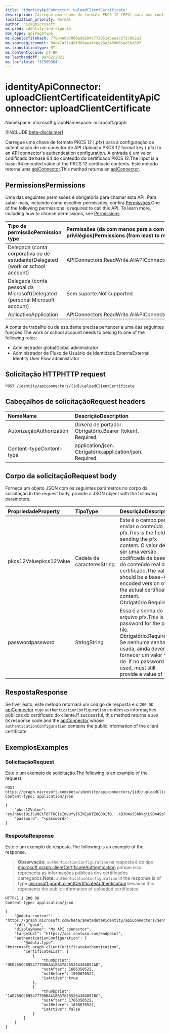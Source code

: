 ```yaml
---
title: 'identityApiConnector: uploadClientCertificate'
description: Carregue uma chave de formato PKCS 12 (PFX) para uma configuração de autenticação de conectores de API.
localization_priority: Normal
author: nickgmicrosoft
ms.prod: identity-and-sign-in
doc_type: apiPageType
ms.openlocfilehash: 779b4e6d7800ad9284c77295145ea1c5f27d82a3
ms.sourcegitcommit: 08d47a31c48fd69ae4fcee26e34fdd65ad1ba69f
ms.translationtype: MT
ms.contentlocale: pt-BR
ms.lasthandoff: 04/02/2021
ms.locfileid: "51509364"
---
```

# <a name="identityapiconnector-uploadclientcertificate"></a><span data-ttu-id="7894e-103">identityApiConnector: uploadClientCertificate</span><span class="sxs-lookup"><span data-stu-id="7894e-103">identityApiConnector: uploadClientCertificate</span></span>

<span data-ttu-id="7894e-104">Namespace: microsoft.graph</span><span class="sxs-lookup"><span data-stu-id="7894e-104">Namespace: microsoft.graph</span></span>

[!INCLUDE [beta-disclaimer](../../includes/beta-disclaimer.md)]

<span data-ttu-id="7894e-105">Carregue uma chave de formato PKCS 12 (.pfx) para a configuração de autenticação de um conector de API.</span><span class="sxs-lookup"><span data-stu-id="7894e-105">Upload a PKCS 12 format key (.pfx) to an API connector's authentication configuration.</span></span> <span data-ttu-id="7894e-106">A entrada é um valor codificado de base 64 do conteúdo do certificado PKCS 12.</span><span class="sxs-lookup"><span data-stu-id="7894e-106">The input is a base-64 encoded value of the PKCS 12 certificate contents.</span></span> <span data-ttu-id="7894e-107">Este método retorna uma [apiConnector](../resources/identityApiConnector.md).</span><span class="sxs-lookup"><span data-stu-id="7894e-107">This method returns an [apiConnector](../resources/identityApiConnector.md).</span></span>

## <a name="permissions"></a><span data-ttu-id="7894e-108">Permissions</span><span class="sxs-lookup"><span data-stu-id="7894e-108">Permissions</span></span>

<span data-ttu-id="7894e-p102">Uma das seguintes permissões é obrigatória para chamar esta API. Para saber mais, incluindo como escolher permissões, confira [Permissões](/graph/permissions-reference).</span><span class="sxs-lookup"><span data-stu-id="7894e-p102">One of the following permissions is required to call this API. To learn more, including how to choose permissions, see [Permissions](/graph/permissions-reference).</span></span>

| <span data-ttu-id="7894e-111">Tipo de permissão</span><span class="sxs-lookup"><span data-stu-id="7894e-111">Permission type</span></span>                        | <span data-ttu-id="7894e-112">Permissões (da com menos para a com mais privilégios)</span><span class="sxs-lookup"><span data-stu-id="7894e-112">Permissions (from least to most privileged)</span></span> |
| :------------------------------------- | :------------------------------------------ |
| <span data-ttu-id="7894e-113">Delegada (conta corporativa ou de estudante)</span><span class="sxs-lookup"><span data-stu-id="7894e-113">Delegated (work or school account)</span></span>     | <span data-ttu-id="7894e-114">APIConnectors.ReadWrite.All</span><span class="sxs-lookup"><span data-stu-id="7894e-114">APIConnectors.ReadWrite.All</span></span> |
| <span data-ttu-id="7894e-115">Delegada (conta pessoal da Microsoft)</span><span class="sxs-lookup"><span data-stu-id="7894e-115">Delegated (personal Microsoft account)</span></span> | <span data-ttu-id="7894e-116">Sem suporte.</span><span class="sxs-lookup"><span data-stu-id="7894e-116">Not supported.</span></span>  |
| <span data-ttu-id="7894e-117">Aplicativo</span><span class="sxs-lookup"><span data-stu-id="7894e-117">Application</span></span>                            | <span data-ttu-id="7894e-118">APIConnectors.ReadWrite.All</span><span class="sxs-lookup"><span data-stu-id="7894e-118">APIConnectors.ReadWrite.All</span></span> |

<span data-ttu-id="7894e-119">A conta de trabalho ou de estudante precisa pertencer a uma das seguintes funções:</span><span class="sxs-lookup"><span data-stu-id="7894e-119">The work or school account needs to belong to one of the following roles:</span></span>

* <span data-ttu-id="7894e-120">Administrador global</span><span class="sxs-lookup"><span data-stu-id="7894e-120">Global administrator</span></span>
* <span data-ttu-id="7894e-121">Administrador de Fluxo de Usuário de Identidade Externa</span><span class="sxs-lookup"><span data-stu-id="7894e-121">External Identity User Flow administrator</span></span>

## <a name="http-request"></a><span data-ttu-id="7894e-122">Solicitação HTTP</span><span class="sxs-lookup"><span data-stu-id="7894e-122">HTTP request</span></span>

<!-- { "blockType": "ignored" } -->

```http
POST /identity/apiconnectors/{id}/uploadClientCertificate
```

## <a name="request-headers"></a><span data-ttu-id="7894e-123">Cabeçalhos de solicitação</span><span class="sxs-lookup"><span data-stu-id="7894e-123">Request headers</span></span>

| <span data-ttu-id="7894e-124">Nome</span><span class="sxs-lookup"><span data-stu-id="7894e-124">Name</span></span>          | <span data-ttu-id="7894e-125">Descrição</span><span class="sxs-lookup"><span data-stu-id="7894e-125">Description</span></span>   |
|:--------------|:--------------|
| <span data-ttu-id="7894e-126">Autorização</span><span class="sxs-lookup"><span data-stu-id="7894e-126">Authorization</span></span> | <span data-ttu-id="7894e-p103">{token} de portador. Obrigatório.</span><span class="sxs-lookup"><span data-stu-id="7894e-p103">Bearer {token}. Required.</span></span> |
| <span data-ttu-id="7894e-129">Content-type</span><span class="sxs-lookup"><span data-stu-id="7894e-129">Content-type</span></span>  | <span data-ttu-id="7894e-p104">application/json. Obrigatório.</span><span class="sxs-lookup"><span data-stu-id="7894e-p104">application/json. Required.</span></span> |

## <a name="request-body"></a><span data-ttu-id="7894e-132">Corpo da solicitação</span><span class="sxs-lookup"><span data-stu-id="7894e-132">Request body</span></span>

<span data-ttu-id="7894e-133">Forneça um objeto JSON com os seguintes parâmetros no corpo da solicitação.</span><span class="sxs-lookup"><span data-stu-id="7894e-133">In the request body, provide a JSON object with the following parameters.</span></span>

|<span data-ttu-id="7894e-134">Propriedade</span><span class="sxs-lookup"><span data-stu-id="7894e-134">Property</span></span>|<span data-ttu-id="7894e-135">Tipo</span><span class="sxs-lookup"><span data-stu-id="7894e-135">Type</span></span>|<span data-ttu-id="7894e-136">Descrição</span><span class="sxs-lookup"><span data-stu-id="7894e-136">Description</span></span>|
|:---|:---|:---|
|<span data-ttu-id="7894e-137">pkcs12Value</span><span class="sxs-lookup"><span data-stu-id="7894e-137">pkcs12Value</span></span>|<span data-ttu-id="7894e-138">Cadeia de caracteres</span><span class="sxs-lookup"><span data-stu-id="7894e-138">String</span></span>| <span data-ttu-id="7894e-139">Este é o campo para enviar o conteúdo pfx.</span><span class="sxs-lookup"><span data-stu-id="7894e-139">This is the field for sending the pfx content.</span></span> <span data-ttu-id="7894e-140">O valor deve ser uma versão codificada de base 64 do conteúdo real do certificado.</span><span class="sxs-lookup"><span data-stu-id="7894e-140">The value should be a base-64 encoded version of the actual certificate content.</span></span> <span data-ttu-id="7894e-141">Obrigatório.</span><span class="sxs-lookup"><span data-stu-id="7894e-141">Required.</span></span>|
|<span data-ttu-id="7894e-142">password</span><span class="sxs-lookup"><span data-stu-id="7894e-142">password</span></span>|<span data-ttu-id="7894e-143">String</span><span class="sxs-lookup"><span data-stu-id="7894e-143">String</span></span>| <span data-ttu-id="7894e-144">Essa é a senha do arquivo pfx.</span><span class="sxs-lookup"><span data-stu-id="7894e-144">This is the password for the pfx file.</span></span> <span data-ttu-id="7894e-145">Obrigatório.</span><span class="sxs-lookup"><span data-stu-id="7894e-145">Required.</span></span> <span data-ttu-id="7894e-146">Se nenhuma senha for usada, ainda deverá fornecer um valor `""` de .</span><span class="sxs-lookup"><span data-stu-id="7894e-146">If no password is used, must still provide a value of `""`.</span></span>|

## <a name="response"></a><span data-ttu-id="7894e-147">Resposta</span><span class="sxs-lookup"><span data-stu-id="7894e-147">Response</span></span>

<span data-ttu-id="7894e-148">Se tiver êxito, este método retornará um código de resposta e o `200 OK` [apiConnector](../resources/identityApiConnector.md) cujo `authenticationConfiguration` contém as informações públicas do certificado do cliente.</span><span class="sxs-lookup"><span data-stu-id="7894e-148">If successful, this method returns a `200 OK` response code and the [apiConnector](../resources/identityApiConnector.md) whose `authenticationConfiguration` contains the public information of the client certificate.</span></span>

## <a name="examples"></a><span data-ttu-id="7894e-149">Exemplos</span><span class="sxs-lookup"><span data-stu-id="7894e-149">Examples</span></span>

### <a name="request"></a><span data-ttu-id="7894e-150">Solicitação</span><span class="sxs-lookup"><span data-stu-id="7894e-150">Request</span></span>

<span data-ttu-id="7894e-151">Este é um exemplo de solicitação.</span><span class="sxs-lookup"><span data-stu-id="7894e-151">The following is an example of the request.</span></span>

<!-- {
  "blockType": "request",
  "name": "identityapiconnector_uploadclientcertificate"
}-->

```http
POST https://graph.microsoft.com/beta/identity/apiconnectors/{id}/uploadClientCertificate
Content-type: application/json

{
    "pkcs12Value": "eyJhbGciOiJSU0EtT0FFUCIsImVuYyI6IkEyNTZHQ00ifQ...kDJ04sJShkkgjL9Bm49plA",
    "password": "<password>"
}
```

### <a name="response"></a><span data-ttu-id="7894e-152">Resposta</span><span class="sxs-lookup"><span data-stu-id="7894e-152">Response</span></span>

<span data-ttu-id="7894e-153">Este é um exemplo de resposta.</span><span class="sxs-lookup"><span data-stu-id="7894e-153">The following is an example of the response.</span></span>

> <span data-ttu-id="7894e-154">**Observação:** `authenticationConfiguration` na resposta é do tipo [microsoft.graph.clientCertificateAuthentication](../resources/clientcertificateauthentication.md) porque isso representa as informações públicas dos certificados carregados.</span><span class="sxs-lookup"><span data-stu-id="7894e-154">**Note:** `authenticationConfiguration` in the response is of type [microsoft.graph.clientCertificateAuthentication](../resources/clientcertificateauthentication.md) because this represents the public information of uploaded certificates.</span></span>

<!-- {
  "blockType": "response",
  "truncated": true,
  "@odata.type": "microsoft.graph.identityApiConnector"
}
-->

```http
HTTP/1.1 200 OK
Content-type: application/json

{
    "@odata.context": "https://graph.microsoft.com/beta/$metadata#identity/apiConnectors/$entity",
    "id": "guid",
    "displayName": "My API connector",
    "targetUrl": "https://api.contoso.com/endpoint",
    "authenticationConfiguration": {
        "@odata.type": "#microsoft.graph.clientCertificateAuthentication",
        "certificateList": [
            {
                "thumbprint": "0EB255CC895477798BA418B378255204304897AD",
                "notAfter": 1666350522,
                "notBefore": 1508670522,
                "isActive": true
            },
            {
                "thumbprint": "1AB255CC895477798BA418B378255204304897BC",
                "notAfter": 1766350522,
                "notBefore": 1608670522,
                "isActive": false
            }
        ]
    }
}
```

<!-- uuid: 16cd6b66-4b1a-43a1-adaf-3a886856ed982019-02-04 14:57:30 UTC -->
<!-- {
  "type": "#page.annotation",
  "description": "identityApiConnector: uploadClientCertificate",
  "keywords": "",
  "section": "documentation",
  "tocPath": ""
}-->

